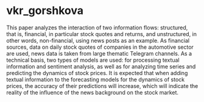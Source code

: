 # vkr_gorshkova

This paper analyzes the interaction of two information flows: structured, that is, financial, in particular stock quotes and returns, and unstructured, in other words, non-financial, using news posts as an example. As financial sources, data on daily stock quotes of companies in the automotive sector are used, news data is taken from large thematic Telegram channels. As a technical basis, two types of models are used: for processing textual information and sentiment analysis, as well as for analyzing time series and predicting the dynamics of stock prices.
It is expected that when adding textual information to the forecasting models for the dynamics of stock prices, the accuracy of their predictions will increase, which will indicate the reality of the influence of the news background on the stock market.
